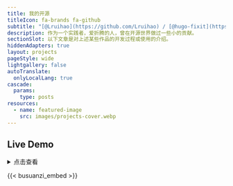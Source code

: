 ```yaml
---
title: 我的开源
titleIcon: fa-brands fa-github
subtitle: "[@Lruihao](https://github.com/Lruihao) / [@hugo-fixit](https://github.com/hugo-fixit)"
description: 作为一个实践者，爱折腾的人，曾在开源世界做过一些小的贡献。
sectionSlot: 以下文章是对上述某些作品的开发过程或使用的介绍。
hiddenAdapters: true
layout: projects
pageStyle: wide
lightgallery: false
autoTranslate:
  onlyLocalLang: true
cascade:
  params:
    type: posts
resources:
  - name: featured-image
    src: images/projects-cover.webp
---
```


## Live Demo

<details>

<summary>点击查看</summary>

### Hugo

- [Hugo FixIt](https://fixit.lruihao.cn/)

### Tools

- [CoverView](https://coverview.lruihao.cn/)
- [Vercel API Proxy](https://api.lruihao.cn/)
- [MMT webfont package](https://lruihao.github.io/mmt-webfont/)
- [el-table-sticky](https://lruihao.github.io/el-table-sticky/)

### Others

- [HTML/CSS/JS demo](https://lruihao.github.io/html-demo)
- [Vue2 demo](https://lruihao.github.io/vue-el-demo)
- [cos-album](https://img-1256932288.cos-website.ap-chengdu.myqcloud.com/)
- [实习期作业](https://lruihao.github.io/HW/)

</details>

{{< busuanzi_embed >}}
